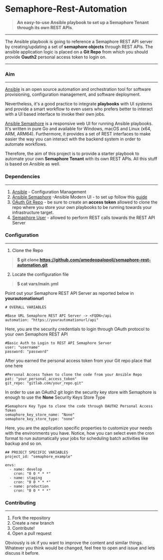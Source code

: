 # Semaphore-Rest-Automation
> **An easy-to-use Ansible playbook to set up a Semaphore Tenant through its own REST APIs**.
----

The Ansible playbook is going to reference a Semaphore REST API server by creating/updating a set of **semaphore objects** through REST APIs. The ansible application logic is placed on a **Git Repo** from which you should provide **Oauth2** personal access token to login on.

----

### **Aim**
----
[Ansible](https://www.ansible.com/) is an open source automation and orchestration tool for software provisioning, configuration management, and software deployment.

Nevertheless, it's a good practice to integrate **playbooks** with UI systems and provide a smart workflow to even users who prefers better to interact with a UI based interface to invoke their own jobs.

[Ansible Semaphore](https://ansible-semaphore.com/) is a responsive web UI for running Ansible playbooks. It's written in pure Go and available for Windows, macOS and Linux (x64, ARM, ARM64). Furthermore, it provides a set of REST interfaces to make easier the way you can interact with the backend system in order to automate workflows. 

Therefore, the aim of this project is to provide a starter playbook to automate your own **Semaphore Tenant** with its own REST APIs. All this stuff is based on Ansible as well.

### **Dependencies**
----
1. [Ansible](https://www.ansible.com/) - Configuration Management
2. [Ansible Semaphore](https://ansible-semaphore.com/) -Ansible Modern UI - to set up follow this [guide](https://docs.ansible-semaphore.com/administration-guide/installation)
3. [OAuth Git Repo](https://docs.github.com/en/developers/apps/building-oauth-apps/authorizing-oauth-apps) - be sure to create an **access token** allowed to clone the repo where you store your own playbooks to be running towards your infrastructure target.
4. [Semaphore User](https://docs.ansible-semaphore.com/administration-guide/configuration) - allowed to perform REST calls towards the REST API Server
### **Configuration**
----

1. Clone the Repo
> **$ git clone https://github.com/amedeopalopoli/semaphore-rest-automation.git**

2. Locate the configuration file
> **$ cat vars/main.yml**

Point out your Semaphore REST API Server as reported below in **yourautomationurl**
```
# OVERALL VARIABLES

#Base URL Semaphore REST API Server -> <FQDN>/api
automation: "https://yourautomationurl/api"

```
Here, you are the security credentials to login through OAuth protocol to your own Semaphore REST API

```
#Basic Auth to Login to REST API Semaphore Server
user: "username"
password: "password"
```

After you earned the personal access token from your Git repo place that one here

```
#Personal Access Token to clone the code from your Ansible Repo
pat: "your_personal_access_token" 
git_repo: "gitlab.com/your_repo.git"
```

In order to use an OAuth2 git login the security key store with Semaphore is enough to use the **None** Security Keys Store Type

```
#Semaphore Key Type to clone the code through OAUTH2 Personal Access Token
semaphore_key_store_name: "None"
semaphore_key_store_type: "none"
```

Here, you are the application specific properties to customize your needs with the environments you have. Notice, how you can select even the cron format to run automatically your jobs for scheduling batch activities like backup and so on.

```
## PROJECT SPECIFIC VARIABLES
project_id: "semaphore_example"

envs:
  - name: develop
    cron: "0 0 * * *"
  - name: staging
    cron: "0 0 * * *"
  - name: production
    cron: "0 0 * * *"
```

### **Contributing**
----
1. Fork the repository
2. Create a new branch
3. Contribute!
4. Open a pull request

Obviously is ok if you want to improve the content and similar things. Whatever you think would be changed, feel free to open and issue and lets discuss it before. 

